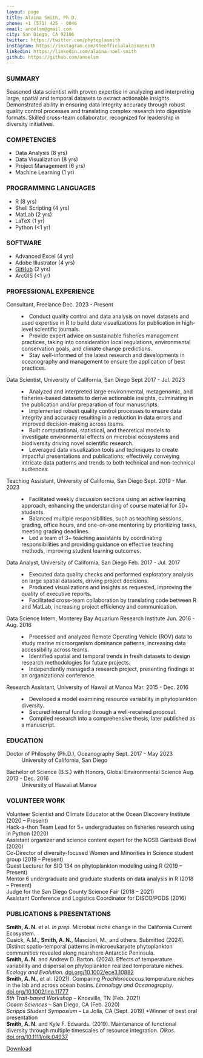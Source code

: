 ```yaml
---
layout: page
title: Alaina Smith, Ph.D.
phone: +1 (571) 425 - 0046
email: anoelsm@gmail.com
city: San Diego, CA 92106
twitter: https://twitter.com/phytoplasmith
instagram: https://instagram.com/theofficialalainasmith
linkedin: https://linkedin.com/alaina-noel-smith
github: https://github.com/anoelsm
---
```

<h3>SUMMARY</h3>
<p>Seasoned data scientist with proven expertise in analyzing and interpreting large, spatial and temporal datasets to extract actionable insights. Demonstrated ability in ensuring data integrity accuracy through robust quality control processes and translating complex research into digestible formats. Skilled cross-team collaborator, recognized for leadership in diversity initiatives.</p>

<div class="row">
	<div class="4u 12u$(medium)">
		<h3>COMPETENCIES</h3>
		      <ul>
			<li>Data Analysis (8 yrs)</li>
            		<li>Data Visualization (8 yrs)</li>
            		<li>Project Management (6 yrs)</li>
           		<li>Machine Learning (1 yr)</li>
			</ul>
	</div>
  	<div class="4u 12u$(medium)">
		<h3>PROGRAMMING LANGUAGES</h3>
		      <ul>
			<li>R (8 yrs)</li>
            		<li>Shell Scripting (4 yrs)</li>
            		<li>MatLab (2 yrs)</li>
           		<li>LaTeX (1 yr)</li>
            		<li>Python (<1 yr)</li>
			</ul>
	</div>
  	<div class="4u 12u$(medium)">
		<h3>SOFTWARE</h3>
		      <ul>
			<li>Advanced Excel (4 yrs)</li>
            		<li>Adobe Illustrator (4 yrs)</li>
            		<li><a href = "https://github.com/anoelsm">GitHub</a> (2 yrs)</li>
            		<li>ArcGIS (<1 yr)</li>
			</ul>
	</div>
</div>
 
<h3>PROFESSIONAL EXPERIENCE</h3>
<dl>
      <dt>Consultant, Freelance Dec. 2023 - Present</dt>
        <dd><p>
	<li>Conduct quality control and data analysis on novel datasets and used expertise in R to build data visualizations for publication in high-level scientific journals. </li>
          <li>Provide expert advice on sustainable fisheries management practices, taking into consideration local regulations, environmental conservation goals, and climate change predictions.</li>
          <li>Stay well-informed of the latest research and developments in oceanography and management to ensure the application of best practices.</li>
	</p></dd>
	<dt>Data Scientist, University of California, San Diego Sept 2017 - Jul. 2023</dt>
        <dd><p>
	<li>Analyzed and interpreted large environmental, metagenomic, and fisheries-based datasets to derive actionable insights, culminating in the publication and/or preparation of four manuscripts.  </li>
          <li>Implemented robust quality control processes to ensure data integrity and accuracy resulting in a reduction in data errors and improved decision-making across teams. </li>
          <li>Built computational, statistical, and theoretical models to investigate environmental effects on microbial ecosystems and biodiversity driving novel scientific research. </li>
          <li>Leveraged data visualization tools and techniques to create impactful presentations and publications; effectively conveying intricate data patterns and trends to both technical and non-technical audiences. </li>
	</p></dd>
      <dt>Teaching Assistant, University of California, San Diego Sept. 2019 - Mar. 2023</dt>
        <dd><p>
	<li>Facilitated weekly discussion sections using an active learning approach, enhancing the understanding of course material for 50+ students.</li>
          <li>Balanced multiple responsibilities, such as teaching sessions, grading, office hours, and one-on-one mentoring by prioritizing tasks, meeting grading deadlines.</li>
          <li>Led a team of 3+ teaching assistants by coordinating responsibilities and providing guidance on effective teaching methods, improving student learning outcomes.</li>
	</p></dd>
      <dt>Data Analyst, University of California, San Diego Feb. 2017 - Jul. 2017</dt>
        <dd><p>
	 <li>Executed data quality checks and performed exploratory analysis on large spatial datasets, driving project decisions. </li>
          <li>Produced visualizations and insights as requested, improving the quality of executive reports.</li>
          <li>Facilitated cross-team collaboration by translating code between R and MatLab, increasing project efficiency and communication.</li>
	</p></dd>
      <dt>Data Science Intern, Monterey Bay Aquarium Research Institute Jun. 2016 - Aug. 2016</dt>
        <dd><p>
	<li>Processed and analyzed Remote Operating Vehicle (ROV) data to study marine microorganism dominance patterns, increasing data accessibility across teams.</li>
          <li>Identified spatial and temporal trends in fresh datasets to design research methodologies for future projects.</li>
          <li>Independently managed a research project, presenting findings at an organizational conference.</li>
	</p></dd>
      <dt>Research Assistant, University of Hawaii at Manoa Mar. 2015 - Dec. 2016</dt>
        <dd><p>
	  <li>Developed a model examining resource variability in phytoplankton diversity.</li>
          <li>Secured internal funding through a well-received proposal.</li>
          <li>Compiled research into a comprehensive thesis, later published as a manuscript.</li>
	</p></dd>
			</dl>
 
<h3>EDUCATION</h3>
<dl>
  <dt>Doctor of Philosphy (Ph.D.), Oceanography Sept. 2017 - May 2023</dt>
  <dd>University of California, San Diego</dd>
	<p></p>
  <dt>Bachelor of Science (B.S.) with Honors, Global Environmental Science Aug. 2013 - Dec. 2016</dt>
  <dd>University of Hawaii at Manoa</dd>
</dl>

<h3>VOLUNTEER WORK</h3>
<dl>
  <dt>Volunteer Scientist and Climate Educator at the Ocean Discovery Institute (2020 – Present)</dt>
  <dt>Hack-a-thon Team Lead for 5+ undergraduates on fisheries research using in Python (2020)</dt>
  <dt>Assistant organizer and science content expert for the NOSB Garibaldi Bowl (2020)</dt>
  <dt>Co-Director of diversity-focused Women and Minorities in Science student group (2019 – Present)</dt>
  <dt>Guest Lecturer for SIO 134 on phytoplankton modeling using R (2019 – Present)</dt>
  <dt>Mentor 6 undergraduate and graduate students on data analysis in R (2018 – Present)</dt>
  <dt>Judge for the San Diego County Science Fair (2018 – 2021)</dt>
  <dt>Assistant Conference and Logistics Coordinator for DISCO/PODS (2016)</dt>
</dl>

<h3>PUBLICATIONS & PRESENTATIONS</h3>
<dl>
<dt><b>Smith, A. N.</b> et al. <i>In prep.</i> Microbial niche change in the California Current Ecosystem.</dt>
<dt>Cusick, A.M., <b>Smith, A. N.</b>, Mascioni, M., and others. Submitted (2024). Distinct spatio-temporal patterns in microeukaryote phytoplankton communities revealed along nearshore Antarctic Peninsula.</dt>
<dt><b>Smith, A. N.</b> and Andrew D. Barton. (2024). Effects of temperature variability and dispersal on phytoplankton realized temperature niches. <i>Ecology and Evolution.</i> <a href="https://doi.org/10.1002/ece3.10882">doi.org/10.1002/ece3.10882</a></dt>
<dt><b>Smith, A. N.</b>, et al. (2021). Comparing <i>Prochlorococcus</i> temperature niches in the lab and across ocean basins. <i>Limnology and Oceanography.</i> <a href="https://doi.org/10.1002/lno.11777">doi.org/10.1002/lno.11777</a></dt>
<dt><i>5th Trait-based Workshop</i> – Knoxville, TN (Feb. 2021)</dt>
<dt><i>Ocean Sciences</i> – San Diego, CA (Feb. 2020)</dt>
<dt><i>Scripps Student Symposium</i> – La Jolla, CA (Sept. 2019) *Winner of best oral presentation</dt>
<dt><b>Smith, A. N.</b> and Kyle F. Edwards. (2019). Maintenance of functional diversity through multiple timescales of resource integration. <i>Oikos.</i> <a href="https://doi.org/10.1111/oik.04937">doi.org/10.1111/oik.04937</a></dt>
</dl>

<a href="https://drive.google.com/file/d/1ffpAS-oOIXtc3-6fFS5qO8ttxrC4PRWh/view?usp=sharing" class="button icon fa-download">Download</a>



